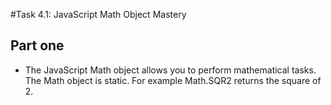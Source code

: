 #Task 4.1: JavaScript Math Object Mastery

## Part one
* The JavaScript Math object allows you to perform mathematical tasks. The Math object is static. For example Math.SQR2 returns the square of 2.



